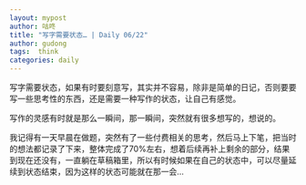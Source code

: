 ```yaml
---
layout: mypost
author: 咕咚
title: "写字需要状态… | Daily 06/22"
author: gudong
tags:  think
categories: daily
---
```


写字需要状态，如果有时要刻意写，其实并不容易，除非是简单的日记，否则要要写一些思考性的东西，还是需要一种写作的状态，让自己有感觉。

写作的灵感有时就是那么一瞬间，那一瞬间，突然就有很多想写的，想说的。

我记得有一天早晨在做题，突然有了一些付费相关的思考，然后马上下笔，把当时的想法都记录了下来，整体完成了70%左右，想着后续再补上剩余的部分，结果到现在还没有，一直躺在草稿箱里，所以有时候如果在自己的状态中，可以尽量延续到状态结束，因为这样的状态可能就在那一会…

